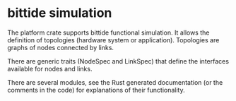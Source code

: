# bittide simulation

The platform crate supports bittide functional simulation.
It allows the definition of topologies (hardware system or
application). Topologies are graphs of nodes connected by links.

There are generic traits (NodeSpec and LinkSpec) that define the interfaces
available for nodes and links.

There are several modules, see the Rust generated documentation (or the
comments in the code) for explanations of their functionality.
